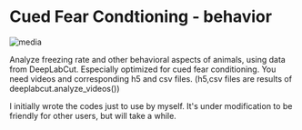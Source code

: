 # Cued Fear Condtioning - behavior

![media](https://user-images.githubusercontent.com/75618251/102006196-90c74580-3d62-11eb-94df-ecefa19dd4b8.gif)

Analyze freezing rate and other behavioral aspects of animals, using data from DeepLabCut. Especially optimized for cued fear conditioning.
You need videos and corresponding h5 and csv files. (h5,csv files are results of deeplabcut.analyze_videos())

I initially wrote the codes just to use by myself. It's under modification to be friendly for other users, but will take a while.
